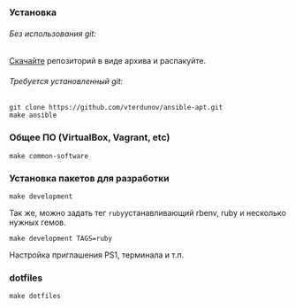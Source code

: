 ### Установка
###### Без использования git:
[Скачайте](https://github.com/vterdunov/dotfiles/archive/master.zip) репозиторий в виде архива и распакуйте.
###### Требуется установленный git:
```
git clone https://github.com/vterdunov/ansible-apt.git
make ansible
```

### Общее ПО (VirtualBox, Vagrant, etc)
```
make common-software
```

### Установка пакетов для разработки
```
make development
```
Так же, можно задать тег `ruby`устанавливающий rbenv, ruby и несколько нужных гемов.
```
make development TAGS=ruby
```

Настройка приглашения PS1, терминала и т.п.
### dotfiles
```
make dotfiles
```
